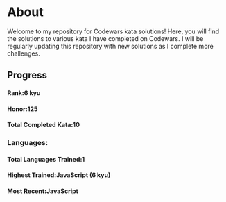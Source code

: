 # About
Welcome to my repository for Codewars kata solutions! Here, you will find the solutions to various kata I have completed on Codewars. I will be regularly updating this repository with new solutions as I complete more challenges.
## Progress
#### Rank:6 kyu
#### Honor:125
#### Total Completed Kata:10
### Languages:
#### Total Languages Trained:1
#### Highest Trained:JavaScript (6 kyu)
#### Most Recent:JavaScript
